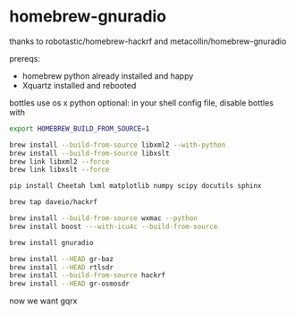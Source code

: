 homebrew-gnuradio
=================

thanks to robotastic/homebrew-hackrf and metacollin/homebrew-gnuradio

prereqs:
  * homebrew python already installed and happy
  * Xquartz installed and rebooted

bottles use os x python
optional: in your shell config file, disable bottles with

```sh
export HOMEBREW_BUILD_FROM_SOURCE=1
```

```sh
brew install --build-from-source libxml2 --with-python
brew install --build-from-source libxslt
brew link libxml2 --force
brew link libxslt --force
```

```sh
pip install Cheetah lxml matplotlib numpy scipy docutils sphinx
```

```sh
brew tap daveio/hackrf
```

```sh
brew install --build-from-source wxmac --python
brew install boost ---with-icu4c --build-from-source
```

```sh
brew install gnuradio
```

```sh
brew install --HEAD gr-baz
brew install --HEAD rtlsdr
brew install --build-from-source hackrf
brew install --HEAD gr-osmosdr
```

now we want gqrx


